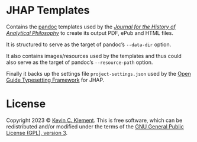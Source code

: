 # JHAP Templates

Contains the [pandoc](https://pandoc.org) templates used by the [*Journal for the History of Analytical Philosophy*](https://jhaponline.org) to create its output PDF, ePub and HTML files.

It is structured to serve as the target of pandoc’s `--data-dir` option.

It also contains images/resources used by the templates and thus could also serve as the target of pandoc’s `--resource-path` option.

Finally it backs up the settings file `project-settings.json` used by the [Open Guide Typesetting Framework](https://github.com/frabjous/open-guide-typesettings-framework) for JHAP.

# License

Copyright 2023 © [Kevin C. Klement](https://people.umass.edu/klement). This is free software, which can be redistributed and/or modified under the terms of the [GNU General Public License (GPL), version 3](https://www.gnu.org/licenses/gpl.html).
